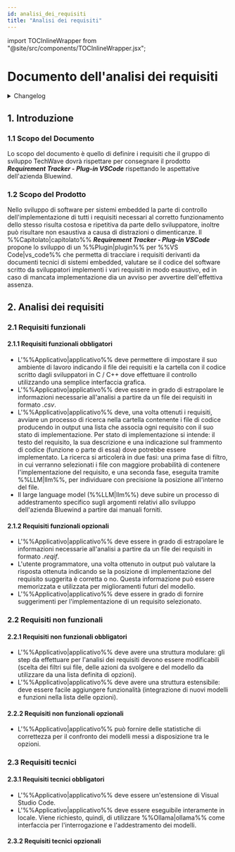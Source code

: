 ```yaml
---
id: analisi_dei_requisiti
title: "Analisi dei requisiti"
---
```


import TOCInlineWrapper from "@site/src/components/TOCInlineWrapper.jsx";

# Documento dell'analisi dei requisiti

<details>
  <summary>Changelog</summary>

| Data       | Versione | Descrizione                 | Autore       | Data Verifica | Verificatore |
| ---------- | -------- | --------------------------- | ------------ | ------------- | ------------ |
| 03/01/2025 | 0.1.1    | Aggiunta termini glossario  | Pistori Gaia | 04/01/2025    | Luca Monetti |
| 13/12/2024 | 0.1.0    | Prima stesura del documento | Pistori Gaia | 13/12/2024    | Luca Monetti |

</details>

<TOCInlineWrapper toc={toc} />

## 1. Introduzione

### 1.1 Scopo del Documento

Lo scopo del documento è quello di definire i requisiti che il gruppo di sviluppo TechWave dovrà rispettare per consegnare il prodotto **_Requirement Tracker - Plug-in VSCode_** rispettando le aspettative dell'azienda Bluewind.

### 1.2 Scopo del Prodotto

Nello sviluppo di software per sistemi embedded la parte di controllo dell'implementazione di tutti i requisiti necessari al corretto funzionamento dello stesso risulta costosa e ripetitiva da parte dello sviluppatore, inoltre può risultare non esaustiva a causa di distrazioni o dimenticanze. Il %%Capitolato|capitolato%% **_Requirement Tracker - Plug-in VSCode_** propone lo sviluppo di un %%Plugin|plugin%% per %%VS Code|vs_code%% che permetta di tracciare i requisiti derivanti da documenti tecnici di sistemi embedded, valutare se il codice del software scritto da sviluppatori implementi i vari requisiti in modo esaustivo, ed in caso di mancata implementazione dia un avviso per avvertire dell'effettiva assenza.

## 2. Analisi dei requisiti

### 2.1 Requisiti funzionali

#### 2.1.1 Requisiti funzionali obbligatori

-   L'%%Applicativo|applicativo%% deve permettere di impostare il suo ambiente di lavoro indicando il file dei requisiti e la cartella con il codice scritto dagli sviluppatori in C / C++ dove effettuare il controllo utilizzando una semplice interfaccia grafica.
-   L'%%Applicativo|applicativo%% deve essere in grado di estrapolare le informazioni necessarie all'analisi a partire da un file dei requisiti in formato _.csv_.
-   L'%%Applicativo|applicativo%% deve, una volta ottenuti i requisiti, avviare un processo di ricerca nella cartella contenente i file di codice producendo in output una lista che associa ogni requisito con il suo stato di implementazione. Per stato di implementazione si intende: il testo del requisito, la sua descrizione e una indicazione sul frammento di codice (funzione o parte di essa) dove potrebbe essere implementato. La ricerca si articolerà in due fasi: una prima fase di filtro, in cui verranno selezionati i file con maggiore probabilità di contenere l'implementazione del requisito, e una seconda fase, eseguita tramite %%LLM|llm%%, per individuare con precisione la posizione all'interno del file.
-   Il large language model (%%LLM|llm%%) deve subire un processo di addestramento specifico sugli argomenti relativi allo sviluppo dell'azienda Bluewind a partire dai manuali forniti.

#### 2.1.2 Requisiti funzionali opzionali

-   L'%%Applicativo|applicativo%% deve essere in grado di estrapolare le informazioni necessarie all'analisi a partire da un file dei requisiti in formato _.reqif_.
-   L'utente programmatore, una volta ottenuto in output può valutare la risposta ottenuta indicando se la posizione di implementazione del requisito suggerita è corretta o no. Questa informazione può essere memorizzata e utilizzata per miglioramenti futuri del modello.
-   L'%%Applicativo|applicativo%% deve essere in grado di fornire suggerimenti per l'implementazione di un requisito selezionato.

### 2.2 Requisiti non funzionali

#### 2.2.1 Requisiti non funzionali obbligatori

-   L'%%Applicativo|applicativo%% deve avere una struttura modulare: gli step da effettuare per l'analisi dei requisiti devono essere modificabili (scelta dei filtri sui file, delle azioni da svolgere e del modello da utilizzare da una lista definita di opzioni).
-   L'%%Applicativo|applicativo%% deve avere una struttura estensibile: deve essere facile aggiungere funzionalità (integrazione di nuovi modelli e funzioni nella lista delle opzioni).

#### 2.2.2 Requisiti non funzionali opzionali

-   L'%%Applicativo|applicativo%% può fornire delle statistiche di correttezza per il confronto dei modelli messi a disposizione tra le opzioni.

### 2.3 Requisiti tecnici

#### 2.3.1 Requisiti tecnici obbligatori

-   L'%%Applicativo|applicativo%% deve essere un'estensione di Visual Studio Code.
-   L'%%Applicativo|applicativo%% deve essere eseguibile interamente in locale. Viene richiesto, quindi, di utilizzare %%Ollama|ollama%% come interfaccia per l'interrogazione e l'addestramento dei modelli.

#### 2.3.2 Requisiti tecnici opzionali
